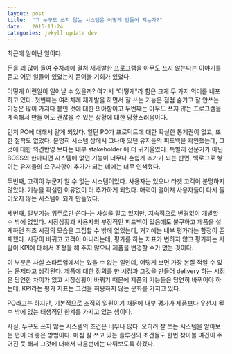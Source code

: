 ```yaml
---
layout: post
title:  "그 누구도 쓰지 않는 시스템은 어떻게 만들어 지는가?"
date:   2015-11-24
categories: jekyll update dev
---
```


최근에 일어난 일이다.

돈을 꽤 많이 들여 수차례에 걸쳐 재개발한 프로그램을 아무도 쓰지 않는다는 이야기를 듣고 어떤 일들이 있었는지 뜯어볼 기회가 있었다.

어떻게 이런일이 일어날 수 있을까? 여기서 “어떻게"라 함은 크게 두 가지 의미를 내포하고 있다. 첫번째는 여러차례 재개발을 하면서 잘 쓰는 기능은 점점 숨기고 잘 안쓰는 기능은 많이 가져다 붙인 것에 대한 의아함이고 두번째는 아무도 쓰지 않는 프로그램을 계속해서 만들 어도 괜찮을 수 있는 상황에 대한 당황스러움이다.

먼저 PO에 대해서 알게 되었다. 일단 PO가 프로덕트에 대한 확실한 통제권이 없고, 또한 철학도 없었다. 분명히 시스템 상에서 그나마 있던 유저들의 피드백을 확인했는데, 그것에 대한 의견반영 보다는 내부 stakeholder 에 더 귀기울였다. 특별히 전문가가 아닌 BOSS의 한마디면 시스템에 없던 기능이 너무나 손쉽게 추가가 되는 반면, 백로그로 쌓이는 유저들의 요구사항이 추가가 되는 데에는 너무 인색했다.

두번째, 고객이 누군지 알 수 없는 시스템이었다. 사용자는 있으나 타겟 고객이 분명하지 않았다. 기능을 확실한 이유없이 더 추가하게 되었다.  매력이 떨어져 사용자들이 다시 들어오지 않는 시스템이 되게 만들었다.

세번째, 일부기능 위주로만 쓴다-는 사실을 알고 있지만, 지속적으로 변경없이 개발할 수 밖에 없었다. 시장상황과 사용자의 부정적인 피드백이 있음에도 불구하고 제품을 설계하던 최초 시점의 모습을 고집할 수 밖에 없었는데, 거기에는 내부 평가라는 함정이 존재했다. 시장이 바뀌고 고객이 아니라는데, 평가를 하는 지표가 변하지 않고 평가하는 사람이 KPI에 대해서 조정을 해 주지 않으니 제품을 변경할 수가 없는 것이다.

이 부분은 사실 스타트업에서는 있을 수 없는 일인데,  어떻게 보면 가장 본질 적일 수 있는 문제라고 생각된다. 제품에 대한 정의를 한 시점과 그것을 만들어 delivery 하는 시점은 당연한 차이가 있고 시장상황이 바뀌기 때문에 제품의 기능들은 당연히 바뀌어야 하는데, KPI라는 평가 지표는 그것을 허용하지 않는 문화를 가지고 있다.

PO라고는 하지만, 기본적으로 조직의 일원이기 때문에 내부 평가가 제품보다 우선시 될 수 밖에 없는 태생적인 한계를 가지고 있는 셈이다.

사실, 누구도 쓰지 않는 시스템의 조건은 너무나 많다. 오히려 잘 쓰는 시스템을 알아보는 편이 더 좋은 방법이다. 마침 잘 쓰고 있는 솔루션의 조건들도 한번 찾아볼 여건이 주어진 듯 해서 그것에 대해서 다음번에는 다뤄보도록 하겠다.
